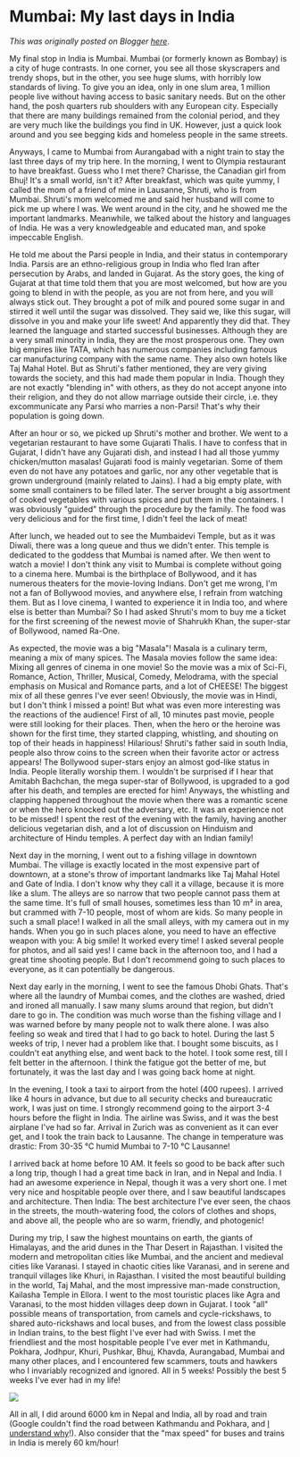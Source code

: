 # Mumbai: My last days in India

*This was originally posted on Blogger [here](https://photopensieve.blogspot.com/2011/10/mumbai-my-last-days-in-india.html)*.

My final stop in India is Mumbai. Mumbai (or formerly known as Bombay) is a city of huge contrasts. In one corner, you see all those skyscrapers and trendy shops, but in the other, you see huge slums, with horribly low standards of living. To give you an idea, only in one slum area, 1 million people live without having access to basic sanitary needs. But on the other hand, the posh quarters rub shoulders with any European city. Especially that there are many buildings remained from the colonial period, and they are very much like the buildings you find in UK. However, just a quick look around and you see begging kids and homeless people in the same streets.

Anyways, I came to Mumbai from Aurangabad with a night train to stay the last three days of my trip here. In the morning, I went to Olympia restaurant to have breakfast. Guess who I met there? Charisse, the Canadian girl from Bhuj! It's a small world, isn't it? After breakfast, which was quite yummy, I called the mom of a friend of mine in Lausanne, Shruti, who is from Mumbai. Shruti's mom welcomed me and said her husband will come to pick me up where I was. We went around in the city, and he showed me the important landmarks. Meanwhile, we talked about the history and languages of India. He was a very knowledgeable and educated man, and spoke impeccable English.

He told me about the Parsi people in India, and their status in contemporary India. Parsis are an ethno-religious group in India who fled Iran after persecution by Arabs, and landed in Gujarat. As the story goes, the king of Gujarat at that time told them that you are most welcomed, but how are you going to blend in with the people, as you are not from here, and you will always stick out. They brought a pot of milk and poured some sugar in and stirred it well until the sugar was dissolved. They said we, like this sugar, will dissolve in you and make your life sweet! And apparently they did that. They learned the language and started successful businesses. Although they are a very small minority in India, they are the most prosperous one. They own big empires like TATA, which has numerous companies including famous car manufacturing company with the same name. They also own hotels like Taj Mahal Hotel. But as Shruti's father mentioned, they are very giving towards the society, and this had made them popular in India. Though they are not exactly "blending in" with others, as they do not accept anyone into their religion, and they do not allow marriage outside their circle, i.e. they excommunicate any Parsi who marries a non-Parsi! That's why their population is going down.

After an hour or so, we picked up Shruti's mother and brother. We went to a vegetarian restaurant to have some Gujarati Thalis. I have to confess that in Gujarat, I didn't have any Gujarati dish, and instead I had all those yummy chicken/mutton masalas! Gujarati food is mainly vegetarian. Some of them even do not have any potatoes and garlic, nor any other vegetable that is grown underground (mainly related to Jains). I had a big empty plate, with some small containers to be filled later. The server brought a big assortment of cooked vegetables with various spices and put them in the containers. I was obviously "guided" through the procedure by the family. The food was very delicious and for the first time, I didn't feel the lack of meat!

After lunch, we headed out to see the Mumbaidevi Temple, but as it was Diwali, there was a long queue and thus we didn't enter. This temple is dedicated to the goddess that Mumbai is named after. We then went to watch a movie! I don't think any visit to Mumbai is complete without going to a cinema here. Mumbai is the birthplace of Bollywood, and it has numerous theaters for the movie-loving Indians. Don't get me wrong, I'm not a fan of Bollywood movies, and anywhere else, I refrain from watching them. But as I love cinema, I wanted to experience it in India too, and where else is better than Mumbai? So I had asked Shruti's mom to buy me a ticket for the first screening of the newest movie of Shahrukh Khan, the super-star of Bollywood, named Ra-One.

As expected, the movie was a big "Masala"! Masala is a culinary term, meaning a mix of many spices. The Masala movies follow the same idea: Mixing all genres of cinema in one movie! So the movie was a mix of Sci-Fi, Romance, Action, Thriller, Musical, Comedy, Melodrama, with the special emphasis on Musical and Romance parts, and a lot of CHEESE! The biggest mix of all these genres I've ever seen! Obviously, the movie was in Hindi, but I don't think I missed a point! But what was even more interesting was the reactions of the audience! First of all, 10 minutes past movie, people were still looking for their places. Then, when the hero or the heroine was shown for the first time, they started clapping, whistling, and shouting on top of their heads in happiness! Hilarious! Shruti's father said in south India, people also throw coins to the screen when their favorite actor or actress appears! The Bollywood super-stars enjoy an almost god-like status in India. People literally worship them. I wouldn't be surprised if I hear that Amitabh Bachchan, the mega super-star of Bollywood, is upgraded to a god after his death, and temples are erected for him! Anyways, the whistling and clapping happened throughout the movie when there was a romantic scene or when the hero knocked out the adversary, etc. It was an experience not to be missed! I spent the rest of the evening with the family, having another delicious vegetarian dish, and a lot of discussion on Hinduism and architecture of Hindu temples. A perfect day with an Indian family!

Next day in the morning, I went out to a fishing village in downtown Mumbai. The village is exactly located in the most expensive part of downtown, at a stone's throw of important landmarks like Taj Mahal Hotel and Gate of India. I don't know why they call it a village, because it is more like a slum. The alleys are so narrow that two people cannot pass them at the same time. It's full of small houses, sometimes less than 10 m² in area, but crammed with 7-10 people, most of whom are kids. So many people in such a small place! I walked in all the small alleys, with my camera out in my hands. When you go in such places alone, you need to have an effective weapon with you: A big smile! It worked every time! I asked several people for photos, and all said yes! I came back in the afternoon too, and I had a great time shooting people. But I don't recommend going to such places to everyone, as it can potentially be dangerous.

Next day early in the morning, I went to see the famous Dhobi Ghats. That's where all the laundry of Mumbai comes, and the clothes are washed, dried and ironed all manually. I saw many slums around that region, but didn't dare to go in. The condition was much worse than the fishing village and I was warned before by many people not to walk there alone. I was also feeling so weak and tired that I had to go back to hotel. During the last 5 weeks of trip, I never had a problem like that. I bought some biscuits, as I couldn't eat anything else, and went back to the hotel. I took some rest, till I felt better in the afternoon. I think the fatigue got the better of me, but fortunately, it was the last day and I was going back home at night.

In the evening, I took a taxi to airport from the hotel (400 rupees). I arrived like 4 hours in advance, but due to all security checks and bureaucratic work, I was just on time. I strongly recommend going to the airport 3-4 hours before the flight in India. The airline was Swiss, and it was the best airplane I've had so far. Arrival in Zurich was as convenient as it can ever get, and I took the train back to Lausanne. The change in temperature was drastic: From 30-35 °C humid Mumbai to 7-10 °C Lausanne!

I arrived back at home before 10 AM. It feels so good to be back after such a long trip, though I had a great time back in Iran, and in Nepal and India. I had an awesome experience in Nepal, though it was a very short one. I met very nice and hospitable people over there, and I saw beautiful landscapes and architecture. Then India: The best architecture I've ever seen, the chaos in the streets, the mouth-watering food, the colors of clothes and shops, and above all, the people who are so warm, friendly, and photogenic!

During my trip, I saw the highest mountains on earth, the giants of Himalayas, and the arid dunes in the Thar Desert in Rajasthan. I visited the modern and metropolitan cities like Mumbai, and the ancient and medieval cities like Varanasi. I stayed in chaotic cities like Varanasi, and in serene and tranquil villages like Khuri, in Rajasthan. I visited the most beautiful building in the world, Taj Mahal, and the most impressive man-made construction, Kailasha Temple in Ellora. I went to the most touristic places like Agra and Varanasi, to the most hidden villages deep down in Gujarat. I took "all" possible means of transportation, from camels and cycle-rickshaws, to shared auto-rickshaws and local buses, and from the lowest class possible in Indian trains, to the best flight I've ever had with Swiss. I met the friendliest and the most hospitable people I've ever met in Kathmandu, Pokhara, Jodhpur, Khuri, Pushkar, Bhuj, Khavda, Aurangabad, Mumbai and many other places, and I encountered few scammers, touts and hawkers who I invariably recognized and ignored. All in 5 weeks! Possibly the best 5 weeks I've ever had in my life!

![](https://blogger.googleusercontent.com/img/b/R29vZ2xl/AVvXsEhChAjHv8r2Ts6SPr18s6_ZDhGlMsLdQukOrLK2fDjVBO7ity0WdKq3DZ8J2NUsc8zbdmvBe-sx2zcbzTPKcJmX5xdcqSY-DxnaUu5TXje_GRLr0e2_PHAhHARvgHfqOjFMLzEBzltNCYb9/s400/Taj.jpg)

All in all, I did around 6000 km in Nepal and India, all by road and train (Google couldn't find the road between Kathmandu and Pokhara, and [I understand why](https://photopensieve.github.io/2011/09/29/kathmandu-pokhara.html)!). Also consider that the "max speed" for buses and trains in India is merely 60 km/hour!